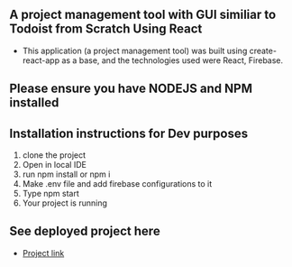 ## A project management tool with GUI similiar to Todoist from Scratch Using React 

- This application (a project management tool) was built using create-react-app as a base, and the technologies used were React, Firebase.


## Please ensure you have NODEJS and NPM installed
## Installation instructions for Dev purposes
1. clone the project
2. Open in local IDE
3. run npm install or npm i
4. Make .env file and add firebase configurations to it
5. Type npm start
6. Your project is running


## See deployed project here

- [Project link](https://guptapranav4299.github.io/todoist-clone/)




